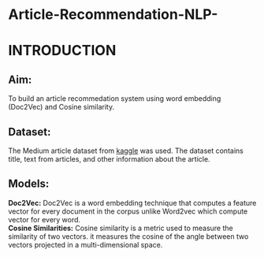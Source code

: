 # Article-Recommendation-NLP-

# INTRODUCTION
## __Aim:__ 
To build an article recommedation system using word embedding (Doc2Vec) and Cosine similarity.

## __Dataset:__ 
The Medium article dataset from [kaggle](https://www.kaggle.com/datasets/hsankesara/medium-articles) was used. The dataset contains title, text from articles, and other information about the article. 


## __Models:__
__Doc2Vec:__  Doc2Vec is a word embedding technique that computes a feature vector for every document in the corpus unlike Word2vec which compute vector for every word. <br/>
__Cosine Similarities:__ Cosine similarity is a metric used to measure the similarity of two vectors. it measures the cosine of the angle between two vectors projected in a multi-dimensional space.
